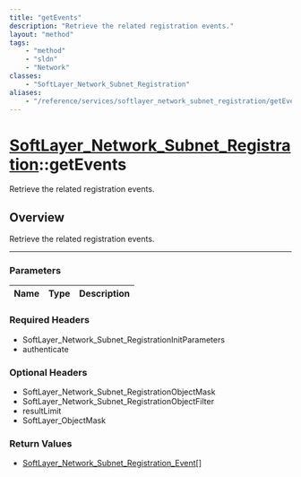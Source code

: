 ```yaml
---
title: "getEvents"
description: "Retrieve the related registration events."
layout: "method"
tags:
    - "method"
    - "sldn"
    - "Network"
classes:
    - "SoftLayer_Network_Subnet_Registration"
aliases:
    - "/reference/services/softlayer_network_subnet_registration/getEvents"
---
```

# [SoftLayer_Network_Subnet_Registration](/reference/services/SoftLayer_Network_Subnet_Registration)::getEvents


Retrieve the related registration events.


## Overview 
Retrieve the related registration events.

-----

### Parameters 
|Name | Type | Description |
| --- | --- | --- |


### Required Headers
* SoftLayer_Network_Subnet_RegistrationInitParameters
* authenticate


### Optional Headers
* SoftLayer_Network_Subnet_RegistrationObjectMask
* SoftLayer_Network_Subnet_RegistrationObjectFilter
* resultLimit
* SoftLayer_ObjectMask

### Return Values
* <a href='/reference/datatypes/SoftLayer_Network_Subnet_Registration_Event'>SoftLayer_Network_Subnet_Registration_Event[] </a>




